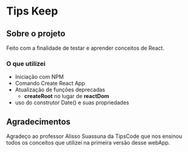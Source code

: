 # Tips Keep

## Sobre o projeto

Feito com a finalidade de testar e aprender conceitos de React.

### O que utilizei
- Iniciação com NPM
- Comando Create React App
- Atualização de funções deprecadas
    - **createRoot** no lugar de **reactDom**
- uso do construtor Date() e suas propriedades








## Agradecimentos
Agradeço ao professor Alisso Suassuna da TipsCode que nos ensinou todos os conceitos que utilizei na primeira versão desse webApp.